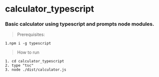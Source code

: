 # calculator_typescript
### Basic calculator using typescript and prompts node modules.
> Prerequisites:
```
1.npm i -g typescript
```
> How to run
```
1. cd calculator_typescript
2. type "tsc"
3. node ./dist/calculator.js
```
